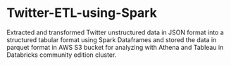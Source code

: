 # Twitter-ETL-using-Spark
Extracted and transformed Twitter unstructured data in JSON format into a structured tabular format using Spark Dataframes and stored the data in parquet format in AWS S3 bucket for analyzing with Athena and Tableau in Databricks community edition cluster.
